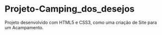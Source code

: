 # Projeto-Camping_dos_desejos
Projeto desenvolvido com HTML5 e CSS3, como uma criação de Site para um Acampamento.
